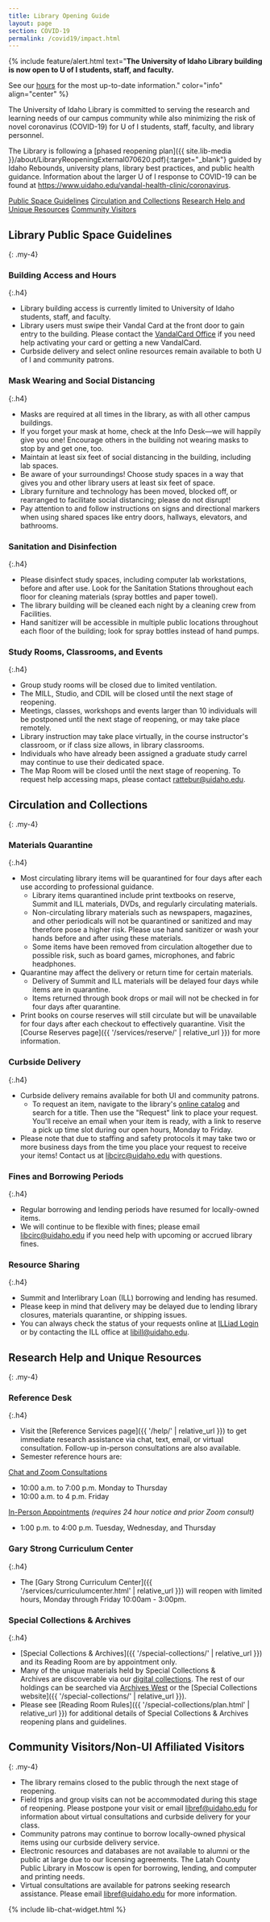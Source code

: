 ```yaml
---
title: Library Opening Guide
layout: page
section: COVID-19
permalink: /covid19/impact.html
---
```


{% include feature/alert.html text="<span class='h5'><strong>The University of Idaho Library building is now open to U of I students, staff, and faculty.</strong></span>

See our [hours](/about/hours.html) for the most up-to-date information." color="info" align="center" %}

The University of Idaho Library is committed to serving the research and learning needs of our campus community while also minimizing the risk of novel coronavirus (COVID-19) for U of I students, staff, faculty, and library personnel.

The Library is following a [phased reopening plan]({{ site.lib-media }}/about/LibraryReopeningExternal070620.pdf){:target="_blank"} guided by Idaho Rebounds, university plans, library best practices, and public health guidance.
Information about the larger U of I response to COVID-19 can be found at <https://www.uidaho.edu/vandal-health-clinic/coronavirus>. 

<div class="text-center">
  <a href="#{{ 'Library Public Space Guidelines' | slugify }}" class="btn btn-outline-pride-gold btn-sm my-1">Public Space Guidelines</a>
  <a href="#{{ 'Circulation and Collections' | slugify }}" class="btn btn-outline-pride-gold btn-sm my-1">Circulation and Collections</a>
  <a href="#{{ 'Research Help and Unique Resources' | slugify }}" class="btn btn-outline-pride-gold btn-sm my-1">Research Help and Unique Resources</a>
  <a href="#{{ 'Community VisitorsNon-UI Affiliated Visitors' | slugify }}" class="btn btn-outline-pride-gold btn-sm my-1">Community Visitors</a>
</div>

## Library Public Space Guidelines
{: .my-4}

### Building Access and Hours 
{:.h4}

- Library building access is currently limited to University of Idaho students, staff, and faculty.
- Library users must swipe their Vandal Card at the front door to gain entry to the building. Please contact the [VandalCard Office](https://support.uidaho.edu/TDClient/40/Portal/Requests/ServiceDet?ID=597) if you need help activating your card or getting a new VandalCard.
- Curbside delivery and select online resources remain available to both U of I and community patrons.

### Mask Wearing and Social Distancing
{:.h4}

- Masks are required at all times in the library, as with all other campus buildings.
- If you forget your mask at home, check at the Info Desk—we will happily give you one! Encourage others in the building not wearing masks to stop by and get one, too.
- Maintain at least six feet of social distancing in the building, including lab spaces.
- Be aware of your surroundings! Choose study spaces in a way that gives you and other library users at least six feet of space.
- Library furniture and technology has been moved, blocked off, or rearranged to facilitate social distancing; please do not disrupt!
- Pay attention to and follow instructions on signs and directional markers when using shared spaces like entry doors, hallways, elevators, and bathrooms. 

### Sanitation and Disinfection
{:.h4}

- Please disinfect study spaces, including computer lab workstations, before and after use. Look for the Sanitation Stations throughout each floor for cleaning materials (spray bottles and paper towel).
- The library building will be cleaned each night by a cleaning crew from Facilities.
- Hand sanitizer will be accessible in multiple public locations throughout each floor of the building; look for spray bottles instead of hand pumps.

### Study Rooms, Classrooms, and Events
{:.h4}

- Group study rooms will be closed due to limited ventilation.
- The MILL, Studio, and CDIL will be closed until the next stage of reopening.
- Meetings, classes, workshops and events larger than 10 individuals will be postponed until the next stage of reopening, or may take place remotely.
- Library instruction may take place virtually, in the course instructor's classroom, or if class size allows, in library classrooms.
- Individuals who have already been assigned a graduate study carrel may continue to use their dedicated space. 
- The Map Room will be closed until the next stage of reopening. To request help accessing maps, please contact <rattebur@uidaho.edu>. 

## Circulation and Collections
{: .my-4}

### Materials Quarantine
{:.h4}

- Most circulating library items will be quarantined for four days after each use according to professional guidance.
    - Library items quarantined include print textbooks on reserve, Summit and ILL materials, DVDs, and regularly circulating materials.
    - Non-circulating library materials such as newspapers, magazines, and other periodicals will not be quarantined or sanitized and may therefore pose a higher risk. Please use hand sanitizer or wash your hands before and after using these materials.
    - Some items have been removed from circulation altogether due to possible risk, such as board games, microphones, and fabric headphones.
- Quarantine may affect the delivery or return time for certain materials.
    - Delivery of Summit and ILL materials will be delayed four days while items are in quarantine.
    - Items returned through book drops or mail will not be checked in for four days after quarantine.
- Print books on course reserves will still circulate but will be unavailable for four days after each checkout to effectively quarantine. Visit the [Course Reserves page]({{ '/services/reserve/' | relative_url }}) for more information.

### Curbside Delivery
{:.h4}

- Curbside delivery remains available for both UI and community patrons. 
    - To request an item, navigate to the library's [online catalog](https://alliance-primo.hosted.exlibrisgroup.com/primo-explore/search?tab=default_tab&sortby=rank&vid=UID) and search for a title. Then use the "Request" link to place your request. You'll receive an email when your item is ready, with a link to reserve a pick up time slot during our open hours, Monday to Friday.
- Please note that due to staffing and safety protocols it may take two or more business days from the time you place your request to receive your items! Contact us at [libcirc@uidaho.edu](mailto:libcirc@uidaho.edu) with questions.

### Fines and Borrowing Periods
{:.h4}

- Regular borrowing and lending periods have resumed for locally-owned items.
- We will continue to be flexible with fines; please email [libcirc@uidaho.edu](mailto:libcirc@uidaho.edu) if you need help with upcoming or accrued library fines. 

### Resource Sharing
{:.h4}

- Summit and Interlibrary Loan (ILL) borrowing and lending has resumed.
- Please keep in mind that delivery may be delayed due to lending library closures, materials quarantine, or shipping issues. 
- You can always check the status of your requests online at [ILLiad Login](https://uidaho.idm.oclc.org/login?url=https://uidaho.illiad.oclc.org/illiad/illiad.dll) or by contacting the ILL office at [libill@uidaho.edu](mailto:libill@uidaho.edu). 

## Research Help and Unique Resources 
{: .my-4}

### Reference Desk
{:.h4}

- Visit the [Reference Services page]({{ '/help/' | relative_url }}) to get immediate research assistance via chat, text, email, or virtual consultation. Follow-up in-person consultations are also available.
- Semester reference hours are:

<div class="ml-4 mb-3 border rounded p-3" markdown="1">

<u>Chat and Zoom Consultations</u>

- 10:00 a.m. to 7:00 p.m. Monday to Thursday
- 10:00 a.m. to 4 p.m. Friday

<u>In-Person Appointments</u> _(requires 24 hour notice and prior Zoom consult)_

- 1:00 p.m. to 4:00 p.m. Tuesday, Wednesday, and Thursday

</div>

### Gary Strong Curriculum Center
{:.h4} 

- The [Gary Strong Curriculum Center]({{ '/services/curriculumcenter.html' | relative_url }}) will reopen with limited hours, Monday through Friday 10:00am - 3:00pm.

### Special Collections & Archives
{:.h4}

- [Special Collections & Archives]({{ '/special-collections/' | relative_url }}) and its Reading Room are by appointment only.
- Many of the unique materials held by Special Collections & Archives are discoverable via our [digital collections](https://www.lib.uidaho.edu/digital/). The rest of our holdings can be searched via [Archives West](https://archiveswest.orbiscascade.org/) or the [Special Collections website]({{ '/special-collections/' | relative_url }}).  
- Please see [Reading Room Rules]({{ '/special-collections/plan.html' | relative_url }}) for additional details of Special Collections & Archives reopening plans and guidelines.

## Community Visitors/Non-UI Affiliated Visitors
{: .my-4}

- The library remains closed to the public through the next stage of reopening.
- Field trips and group visits can not be accommodated during this stage of reopening. Please postpone your visit or email [libref@uidaho.edu](mailto:libref@uidaho.edu) for information about virtual consultations and curbside delivery for your class.
- Community patrons may continue to borrow locally-owned physical items using our curbside delivery service.
- Electronic resources and databases are not available to alumni or the public at large due to our licensing agreements. The Latah County Public Library in Moscow is open for borrowing, lending, and computer and printing needs.
- Virtual consultations are available for patrons seeking research assistance. Please email [libref@uidaho.edu](mailto:libref@uidaho.edu) for more information.

{% include lib-chat-widget.html %}
